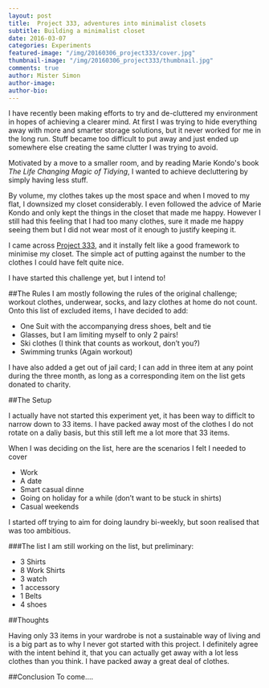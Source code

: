 ```yaml
---
layout: post
title:  Project 333, adventures into minimalist closets
subtitle: Building a minimalist closet
date: 2016-03-07
categories: Experiments
featured-image: "/img/20160306_project333/cover.jpg"
thumbnail-image: "/img/20160306_project333/thumbnail.jpg"
comments: true
author: Mister Simon
author-image: 
author-bio: 
---
```


I have recently been making efforts to try and de-cluttered my environment in hopes of achieving a clearer mind. At first I was trying to hide everything away with more and smarter storage solutions, but it never worked for me in the long run. Stuff became too difficult to put away and just ended up somewhere else creating the same clutter I was trying to avoid.

Motivated by a move to a smaller room, and by reading Marie Kondo's book _The Life Changing Magic of Tidying_, I wanted to achieve decluttering by simply having less stuff. 

By volume, my clothes takes up the most space and when I moved to my flat, I downsized my closet considerably. I even followed the advice of Marie Kondo and only kept the things in the closet that made me happy. However I still had this feeling that I had too many clothes, sure it made me happy seeing them but I did not wear most of it enough to justify keeping it.

I came across [Project 333](http://bemorewithless.com/project-333/), and it instally felt like a good framework to minimise my closet. The simple act of putting against the number to the clothes I could have felt quite nice.

I have started this challenge yet, but I intend to!

 
##The Rules
I am mostly following the rules of the original challenge; workout clothes, underwear, socks, and lazy clothes at home do not count. Onto this list of excluded items, I have decided to add:

* One Suit with the accompanying dress shoes, belt and tie
* Glasses, but I am limiting myself to only 2 pairs!
* Ski clothes (I think that counts as workout, don’t you?)
* Swimming trunks (Again workout)
 
I have also added a get out of jail card; I can add in three item at any point during the three month, as long as a corresponding item on the list gets donated to charity. 
 
##The Setup

I actually have  not started this experiment yet, it has been way to difficlt to narrow down to 33 items. I have packed away most of the clothes I do not rotate on a daliy basis, but this still left me a lot more that 33 items.

When I was deciding on the list, here are the scenarios I felt I needed to cover

* Work
* A date
* Smart casual dinne
* Going on holiday for a while (don’t want to be stuck in shirts)
* Casual weekends

I started off trying to aim for doing laundry bi-weekly, but soon realised that was too ambitious.

###The list
I am still working on the list, but preliminary:

* 3 Shirts
* 8 Work Shirts
* 3 watch
* 1 accessory
* 1 Belts
* 4 shoes

<!--1. Work Shirt-->
<!--2. Work Shirt-->
<!--3. Work Shirt-->
<!--4. Work Shirt-->
<!--5. Work Shirt-->
<!--6. Work Shirt-->
<!--7. Work Shirt-->
<!--8. Work Shirt-->
<!--9. T-Shirt-->
<!--10. T-Shirt-->
<!--11. T-Shirt-->

##Thoughts

Having only 33 items in your wardrobe is not a sustainable way of living and is a big part as to why I never got started with this project. I definitely agree with the intent behind it, that you can actually get away with a lot less clothes than you think. I have packed away a great deal of clothes. 

##Conclusion
To come….

